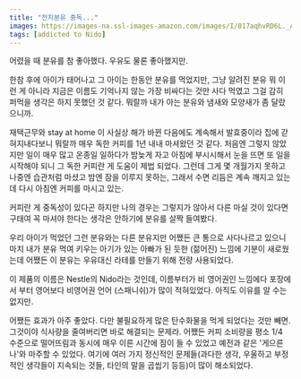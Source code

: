 ```yaml
---
title: "전지분유 중독..."
images: https://images-na.ssl-images-amazon.com/images/I/817aqhvRD6L._AC_SL1500_.jpg
tags: [addicted to Nido]
---
```


어렸을 때 분유를 참 좋아했다. 우유도 물론 좋아했지만. 

한참 후에 아이가 태어나고 그 아이는 한동안 분유를 먹었지만, 그냥 알려진 분유 뭐 이런 게 아니라 지금은 이름도 기억나지 않는 가장 비싸다는 것만 사다 먹였고 그걸 감히 퍼먹을 생각은 하지 못했던 것 같다. 뭐랄까 내가 아는 분유와 냄새와 모양새가 좀 달랐으니까. 

재택근무와 stay at home 이 사실상 해가 바뀐 다음에도 계속해서 발효중이라 집에 갇혀지내다보니 뭐랄까 매우 독한 커피를 1년 내내 마셔왔던 것 같다. 처음엔 그렇지 않았지만 일이 매우 많고 온종일 일하다가 밤늦게 자고 아침에 부시시해서 눈을 뜨면 또 일을 시작해야 되니 그 독한 커피란 게 도움이 제법 되었다. 그런데 그게 몇 개월가지 못하고 나중엔 습관처럼 마셨고 밤엔 잠을 이루지 못하는, 그래서 수면 리듬은 계속 깨지고 있는데 다시 아침엔 커피를 마시고 있는.

커피란 게 중독성이 있다곤 하지만 나의 경우는 그렇지가 않아서 다른 마실 것이 있다면 구태여 꼭 마셔야 한다는 생각은 안하기에 분유를 살짝 들여봤다.

우리 아이가 먹었던 그런 분유와는 다른 분유지만 어쨌든 큰 통으로 사다나르고 있으니 마치 내가 분유 먹여 키우는 아기가 있는 아빠가 된 듯한 (젊어진) 느낌에 기분이 새로웠는데 어쨌든 이 분유는 우유대신 라테를 만들기 위해 전량 사용되었다. 

이 제품의 이름은 Nestle의 Nido라는 것인데, 이름부터가 비 영어권인 느낌에다 포장에서 부터 영어보다 비영어권 언어 (스패니쉬)가 많이 적혀있었다. 아직도 이유를 알 수는 없지만. 

어쨌든 효과가 아주 좋았다. 다만 불필요하게 많은 탄수화물을 먹게 되었다는 것만 빼면. 그것이야 식사량을 줄여버리면 바로 해결되는 문제라. 어쨌든 커피 소비량을 평소 1/4 수준으로 떨어뜨림과 동시에 매우 이른 시간에 잠이 들 수 있었고 예전과 같은 '게으른 나'와 마주할 수 있었다. 여기에 여러 가지 정신적인 문제들(과다한 생각, 우울하고 부정적인 생각들이 지속되는 것들, 타인의 말을 곱씹기 등등)이 많이 해소되었다. 



